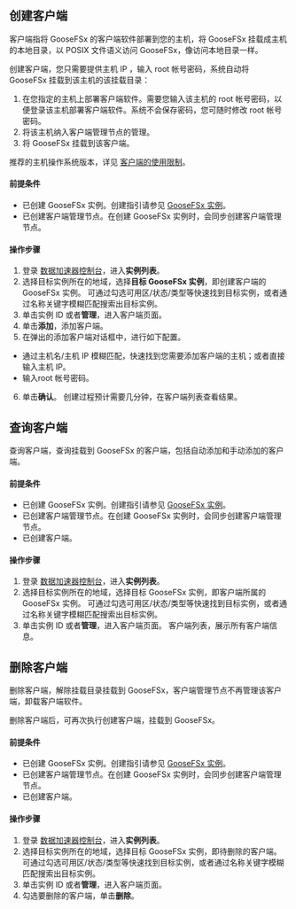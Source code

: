 ## 创建客户端

客户端指将 GooseFSx 的客户端软件部署到您的主机，将 GooseFSx 挂载成主机的本地目录，以 POSIX 文件语义访问 GooseFSx，像访问本地目录一样。

创建客户端，您只需要提供主机 IP ，输入 root 帐号密码，系统自动将 GooseFSx 挂载到该主机的该挂载目录：
1. 在您指定的主机上部署客户端软件。需要您输入该主机的 root 帐号密码，以便登录该主机部署客户端软件。系统不会保存密码，您可随时修改 root 帐号密码。
2. 将该主机纳入客户端管理节点的管理。
3. 将 GooseFSx 挂载到该客户端。

推荐的主机操作系统版本，详见 [客户端的使用限制](https://cloud.tencent.com/document/product/1424/77960)。

#### 前提条件

- 已创建 GooseFSx 实例。创建指引请参见 [GooseFSx 实例](https://cloud.tencent.com/document/product/1424/77955)。
- 已创建客户端管理节点。在创建 GooseFSx 实例时，会同步创建客户端管理节点。

#### 操作步骤

1. 登录 [数据加速器控制台](https://console.cloud.tencent.com/goosefs)，进入**实例列表**。
2. 选择目标实例所在的地域，选择**目标 GooseFSx 实例**，即创建客户端的 GooseFSx 实例。
可通过勾选可用区/状态/类型等快速找到目标实例，或者通过名称关键字模糊匹配搜索出目标实例。
3. 单击实例 ID 或者**管理**，进入客户端页面。
4. 单击**添加**，添加客户端。
5. 在弹出的添加客户端对话框中，进行如下配置。
 - 通过主机名/主机 IP 模糊匹配，快速找到您需要添加客户端的主机；或者直接输入主机 IP。
 - 输入root 帐号密码。
6. 单击**确认**。
创建过程预计需要几分钟，在客户端列表查看结果。


## 查询客户端

查询客户端，查询挂载到 GooseFSx 的客户端，包括自动添加和手动添加的客户端。

#### 前提条件

- 已创建 GooseFSx 实例。创建指引请参见 [GooseFSx 实例](https://cloud.tencent.com/document/product/1424/77955)。
- 已创建客户端管理节点。在创建 GooseFSx 实例时，会同步创建客户端管理节点。
- 已创建客户端。


#### 操作步骤

1. 登录 [数据加速器控制台](https://console.cloud.tencent.com/goosefs)，进入**实例列表**。
2. 选择目标实例所在的地域，选择目标 GooseFSx 实例，即客户端所属的 GooseFSx 实例。
可通过勾选可用区/状态/类型等快速找到目标实例，或者通过名称关键字模糊匹配搜索出目标实例。
3. 单击实例 ID 或者**管理**，进入客户端页面。
客户端列表，展示所有客户端信息。


## 删除客户端

删除客户端，解除挂载目录挂载到 GooseFSx，客户端管理节点不再管理该客户端，卸载客户端软件。

删除客户端后，可再次执行创建客户端，挂载到 GooseFSx。

#### 前提条件

- 已创建 GooseFSx 实例。创建指引请参见 [GooseFSx 实例](https://cloud.tencent.com/document/product/1424/77955)。
- 已创建客户端管理节点。在创建 GooseFSx 实例时，会同步创建客户端管理节点。
- 已创建客户端。


#### 操作步骤

1. 登录 [数据加速器控制台](https://console.cloud.tencent.com/goosefs)，进入**实例列表**。
2. 选择目标实例所在的地域，选择目标 GooseFSx 实例，即待删除的客户端。
可通过勾选可用区/状态/类型等快速找到目标实例，或者通过名称关键字模糊匹配搜索出目标实例。
3. 单击实例 ID 或者**管理**，进入客户端页面。
4. 勾选要删除的客户端，单击**删除**。




